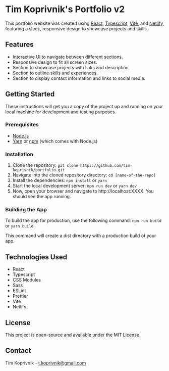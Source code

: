 # Tim Koprivnik's Portfolio v2

This portfolio website was created using [React](https://reactjs.org/), [Typescript](https://www.typescriptlang.org/), [Vite](https://vitejs.dev/), and [Netlify](https://www.netlify.com/), featuring a sleek, responsive design to showcase projects and skills.

## Features

- Interactive UI to navigate between different sections.
- Responsive design to fit all screen sizes.
- Section to showcase projects with links and description.
- Section to outline skills and experiences.
- Section to display contact information and links to social media.

## Getting Started

These instructions will get you a copy of the project up and running on your local machine for development and testing purposes.

### Prerequisites

- [Node.js](https://nodejs.org/en/download/)
- [Yarn](https://yarnpkg.com/getting-started/install) or [npm](https://www.npmjs.com/get-npm) (which comes with Node.js)

### Installation

1. Clone the repository: `git clone https://github.com/tim-koprivnik/portfolio.git`
2. Navigate into the cloned repository directory: `cd [name-of-the-repo]`
3. Install the dependencies: `npm install` or `yarn`
4. Start the local development server: `npm run dev` or `yarn dev`
5. Now, open your browser and navigate to http://localhost:XXXX. You should see the app running.

### Building the App

To build the app for production, use the following command: `npm run build` or `yarn build`

This command will create a dist directory with a production build of your app.

## Technologies Used

- React
- Typescript
- CSS Modules
- Sass
- ESLint
- Prettier
- Vite
- Netlify

## License

This project is open-source and available under the MIT License.

## Contact

Tim Koprivnik - t.koprivnik@gmail.com

